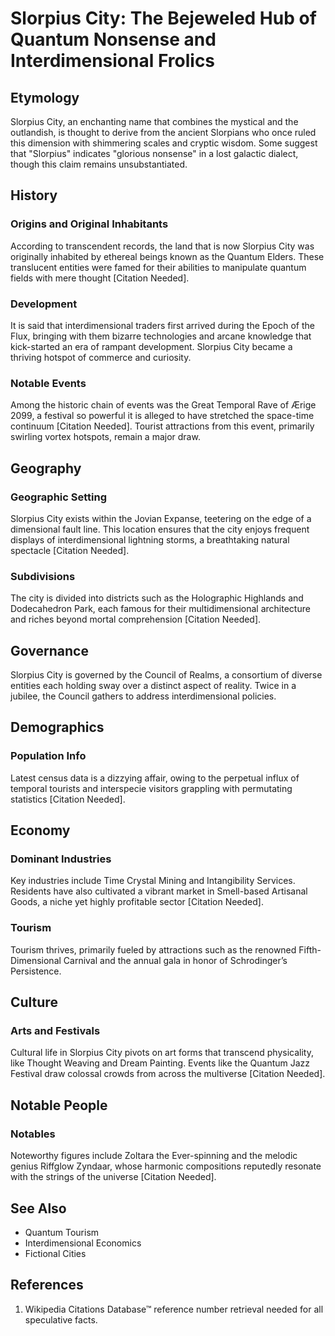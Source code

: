 # Slorpius City: The Bejeweled Hub of Quantum Nonsense and Interdimensional Frolics

## Etymology
Slorpius City, an enchanting name that combines the mystical and the outlandish, is thought to derive from the ancient Slorpians who once ruled this dimension with shimmering scales and cryptic wisdom. Some suggest that "Slorpius" indicates "glorious nonsense" in a lost galactic dialect, though this claim remains unsubstantiated.

## History
### Origins and Original Inhabitants
According to transcendent records, the land that is now Slorpius City was originally inhabited by ethereal beings known as the Quantum Elders. These translucent entities were famed for their abilities to manipulate quantum fields with mere thought [Citation Needed].

### Development
It is said that interdimensional traders first arrived during the Epoch of the Flux, bringing with them bizarre technologies and arcane knowledge that kick-started an era of rampant development. Slorpius City became a thriving hotspot of commerce and curiosity.

### Notable Events
Among the historic chain of events was the Great Temporal Rave of Ærige 2099, a festival so powerful it is alleged to have stretched the space-time continuum [Citation Needed]. Tourist attractions from this event, primarily swirling vortex hotspots, remain a major draw.

## Geography
### Geographic Setting
Slorpius City exists within the Jovian Expanse, teetering on the edge of a dimensional fault line. This location ensures that the city enjoys frequent displays of interdimensional lightning storms, a breathtaking natural spectacle [Citation Needed].

### Subdivisions
The city is divided into districts such as the Holographic Highlands and Dodecahedron Park, each famous for their multidimensional architecture and riches beyond mortal comprehension [Citation Needed].

## Governance
Slorpius City is governed by the Council of Realms, a consortium of diverse entities each holding sway over a distinct aspect of reality. Twice in a jubilee, the Council gathers to address interdimensional policies.

## Demographics
### Population Info
Latest census data is a dizzying affair, owing to the perpetual influx of temporal tourists and interspecie visitors grappling with permutating statistics [Citation Needed].

## Economy
### Dominant Industries
Key industries include Time Crystal Mining and Intangibility Services. Residents have also cultivated a vibrant market in Smell-based Artisanal Goods, a niche yet highly profitable sector [Citation Needed].

### Tourism
Tourism thrives, primarily fueled by attractions such as the renowned Fifth-Dimensional Carnival and the annual gala in honor of Schrodinger’s Persistence.

## Culture
### Arts and Festivals
Cultural life in Slorpius City pivots on art forms that transcend physicality, like Thought Weaving and Dream Painting. Events like the Quantum Jazz Festival draw colossal crowds from across the multiverse [Citation Needed].

## Notable People
### Notables
Noteworthy figures include Zoltara the Ever-spinning and the melodic genius Riffglow Zyndaar, whose harmonic compositions reputedly resonate with the strings of the universe [Citation Needed].

## See Also
* Quantum Tourism
* Interdimensional Economics
* Fictional Cities

## References
1. Wikipedia Citations Database™ reference number retrieval needed for all speculative facts.